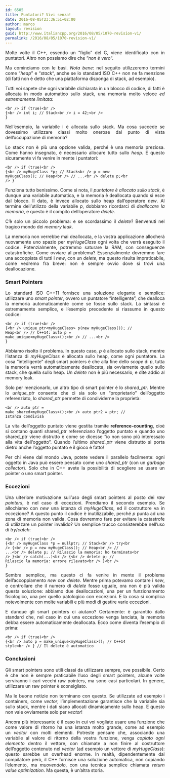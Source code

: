 ```yaml
---
id: 6505
title: Puntatori? Vivi senza!
date: 2016-08-05T23:36:51+02:00
author: marco
layout: revision
guid: http://www.italiancpp.org/2016/08/05/1070-revision-v1/
permalink: /2016/08/05/1070-revision-v1/
---
```

<p style="text-align: justify;">
  Molte volte il C++, essendo un &#8220;figlio&#8221; del C, viene identificato con in puntatori. Altro non possiamo dire che &#8220;<em>non è vero</em>&#8220;.
</p>

<p style="text-align: justify;">
  Ma cominciamo con le basi. <em>Nota bene</em>: nel seguito utilizzeremo termini come &#8220;<em>heap</em>&#8221; e &#8220;<em>stack</em>&#8220;, anche se lo standard ISO C++ non ne fa menzione (di fatti non è detto che una piattaforma disponga di stack, ad esempio).
</p>

<p style="text-align: justify;">
  Tutti voi sapete che ogni variabile dichiarata in un blocco di codice, di fatti è allocata in modo automatico sullo stack, una memoria molto veloce <i>ed estremamente limitata</i>:
</p>

<code lang="cpp" escaped="true">&lt;br />
if (true)&lt;br />
{&lt;br />
    int i; // Stack&lt;br />
    i = 42;&lt;br />
}</code>

<p style="text-align: justify;">
  Nell&#8217;esempio, la variabile i è allocata sullo stack. Ma cosa succede se dovessimo utilizzare classi molto onerose dal punto di vista dell&#8217;occupazione di memoria?
</p>

<p style="text-align: justify;">
  Lo stack non è più una opzione valida, perché è una memoria preziosa. Come hanno insegnato, è necessario allocare tutto sullo <em>heap</em>. E questo sicuramente vi fa venire in mente i puntatori:
</p>

<code lang="cpp" escaped="true">&lt;br />
if (true)&lt;br />
{&lt;br />
    myHugeClass *p;        // Stack&lt;br />
    p = new myHugeClass(); // Heap&lt;br />
    // ...&lt;br />
    delete p;&lt;br />
}</code>

<p style="text-align: justify;">
  Funziona tutto benissimo. Come si nota, il <em>puntatore è allocato sullo stack</em>, è dunque una variabile automatica, e la memoria è deallocata quando si esce dal blocco. Il dato, è invece allocato sullo heap dall&#8217;operatore <em>new</em>. Al termine dell&#8217;utilizzo della variabile <em>p</em>, dobbiamo ricordarci di <em>deallocare la memoria</em>, e questo è il compito dell&#8217;operatore <em>delete</em>.
</p>

<p style="text-align: justify;">
  C&#8217;è solo un piccolo problema: e se scordassimo il <em>delete</em>? Benvenuti nel tragico mondo dei <em>memory leak</em>.
</p>

<p style="text-align: justify;">
  La memoria non verrebbe mai deallocata, e la vostra applicazione allocherà nuovamente uno spazio per <em>myHugeClass</em> ogni volta che verrà eseguito il codice. Potenzialmente, potremmo saturare la RAM, con conseguenze catastrofiche. Come ovviare al problema? Essenzialmente dovremmo fare una accoppiata di tutti i <em>new</em>, con un <em>delete</em>, ma questo risulta impraticabile, come vedremo fra breve: non è sempre ovvio dove si trovi una deallocazione.
</p>

<h3 style="text-align: justify;">
  Smart Pointers
</h3>

<p style="text-align: justify;">
  Lo standard ISO C++11 fornisce una soluzione elegante e semplice: utilizzare uno <em>smart pointer</em>, ovvero un puntatore &#8220;intelligente&#8221;, che dealloca la memoria automaticamente come se fosse sullo stack. La sintassi è estremamente semplice, e l&#8217;esempio precedente si riassume in questo codice:
</p>

<code lang="cpp" escaped="true">&lt;br />
if (true)&lt;br />
{&lt;br />
    unique_ptr&lt;myHugeClass&gt; p(new myHugeClass()); // Heap&lt;br />
    // C++14: auto p = make_unique&lt;myHugeClass&gt;();&lt;br />
    // ...&lt;br />
}</code>

<p style="text-align: justify;">
  Abbiamo risolto il problema. In questo caso, <i>p</i> è allocato sullo stack, mentre l&#8217;istanza di <em>myHugeClass</em> è allocata sullo heap, come ogni puntatore. La cosa &#8220;intelligente&#8221; degli smart pointers è che alla fine dello <em>scope </em>di <em>p</em>, tutta la memoria verrà automaticamente deallocata, sia ovviamente quello sullo stack, che quella sullo heap. Un <em>delete</em> non è più necessario, e dite addio al memory leak.
</p>

<p style="text-align: justify;">
  Solo per menzionarlo, un altro tipo di smart pointer è lo <em>shared_ptr</em>. Mentre lo <em>unique_ptr</em> consente che ci sia solo un &#8220;proprietario&#8221; dell&#8217;oggetto referenziato, lo <em>shared_ptr</em> permette di condividerne la proprietà:
</p>

<code lang="cpp" escaped="true">&lt;br />
auto ptr = make_shared&lt;myHugeClass&gt;();&lt;br />
auto ptr2 = ptr; // Istanza condivisa</code>

<p style="text-align: justify;">
  La vita dell&#8217;oggetto puntato viene gestita tramite <strong>reference-counting</strong>, cioè si contano quanti shared_ptr referenziano l&#8217;oggetto puntato e quando uno shared_ptr viene distrutto è come se dicesse &#8220;io non sono più interessato alla vita dell&#8217;oggetto&#8221;. Quando l&#8217;ultimo <em>shared_ptr</em> viene distrutto si porta dietro anche l&#8217;oggetto puntato e il gioco è fatto!
</p>

<p style="text-align: justify;">
  Per chi viene dal mondo Java, potete vedere il parallelo facilmente: ogni oggetto in Java può essere pensato come uno <em>shared_ptr</em> (con un <em>garbage collector</em>). Solo che in C++ avete la possibilità di scegliere se usare un pointer o uno smart pointer.
</p>

<h3 style="text-align: justify;">
  Eccezioni
</h3>

<p style="text-align: justify;">
  Una ulteriore motivazione sull&#8217;uso degli smart pointers al posto dei <em>raw pointers</em>, è nel caso di eccezioni. Prendiamo il secondo esempio. Se allochiamo con <i>new</i> una istanza di <em>myHugeClass</em>, ed il costruttore va in eccezione? A questo punto il codice è inutilizzabile, perché <em>p</em> punta ad una zona di memoria non valida. Cosa dovremmo fare per evitare la catastrofe di utilizzare un pointer invalido? Un semplice trucco consisterebbe nell&#8217;uso di <em>try</em>/<em>catch</em>:
</p>

<code lang="cpp" escaped="true">&lt;br />
if (true)&lt;br />
{&lt;br />
    myHugeClass *p = nullptr;   // Stack&lt;br />
    try&lt;br />
    {&lt;br />
        p = new myHugeClass(); // Heap&lt;br />
        // ...&lt;br />
        delete p;              // Rilascio la memoria: ho terminato&lt;br />
    }&lt;br />
    catch(...)&lt;br />
    {&lt;br />
        delete p;              // Rilascio la memoria: errore rilevato&lt;br />
    }&lt;br />
}</code>

<p style="text-align: justify;">
  Sembra semplice, ma questo ci fa venire in mente il problema dell&#8217;accoppiamento <em>new</em> con <em>delete</em>. Mentre prima potevamo contare i <em>new</em>, e controllare che il numero di <em>delete</em> fosse uguale, ora non è più valida questa soluzione: abbiamo due deallocazioni, una per un funzionamento fisiologico, una per quello patologico con eccezioni. E la cosa si complica notevolmente con molte variabili e più modi di gestire varie eccezioni.
</p>

<p style="text-align: justify;">
  E dunque gli smart pointers ci aiutano? Certamente: è garantito dallo standard che, nel caso in cui una eccezione venga lanciata, la memoria debba essere automaticamente deallocata. Ecco come diventa l&#8217;esempio di prima:
</p>

<code lang="cpp" escaped="true">&lt;br />
if (true)&lt;br />
{&lt;br />
    auto p = make_unique&lt;myHugeClass&gt;(); // C++14 style&lt;br />
} // Il delete è automatico</code>

<h3 style="text-align: justify;">
  Conclusioni
</h3>

<p style="text-align: justify;">
  Gli smart pointers sono utili classi da utilizzare sempre, ove possibile. Certo è che non è sempre praticabile l&#8217;uso degli smart pointers, alcune volte serviranno i cari vecchi raw pointers, ma sono casi particolari. In genere, utilizzare un raw pointer è sconsigliato.
</p>

<p style="text-align: justify;">
  Ma le buone notizie non terminano con questo. Se utilizzate ad esempio i containers, come <em>vector</em>, l&#8217;implementazione garantisce che la variabile sia sullo stack, mentre i dati siano allocati dinamicamente sullo heap. E questo non vale ovviamente solo per <em>vector</em>!
</p>

<p style="text-align: justify;">
  Ancora più interessante è il caso in cui voi vogliate usare una funzione che come valore di ritorno ha una istanza molto grande, come ad esempio un <em>vector</em> con molti elementi. Potreste pensare che, associando una variabile al valore di ritorno della vostra funzione, venga <em>copiato ogni elemento</em> dentro il vettore, con chiamate a non finire al costruttore dell&#8217;oggetto contenuto nel <em>vector </em>(ad esempio un vettore di <em>myHugeClass</em>): questo sarebbe un overhead enorme. In realtà, dipendentemente dal compilatore però, il C++ fornisce una soluzione automatica, non copiando l&#8217;elemento, ma <em>muovendolo</em>, con una tecnica semplice chiamata <em>return value optimization</em>. Ma questa, è un&#8217;altra storia.
</p>
